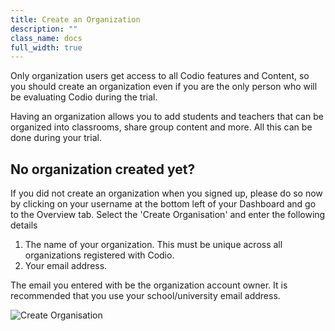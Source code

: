 ```yaml
---
title: Create an Organization
description: ""
class_name: docs
full_width: true
---
```


Only organization users get access to all Codio features and Content, so you should create an organization even if you are the only person who will be evaluating Codio during the trial.

Having an organization allows you to add students and teachers that can be organized into classrooms, share group content and more. All this can be done during your trial.

## No organization created yet?
If you did not create an organization when you signed up, please do so now by clicking on your username at the bottom left of your Dashboard and go to the Overview tab. Select the 'Create Organisation' and enter the following details 

1. The name of your organization. This must be unique across all organizations registered with Codio.
1. Your email address.

The email you entered with be the organization account owner. It is recommended that you use your school/university email address.


![Create Organisation](/img/docs/organisations_create.png)

